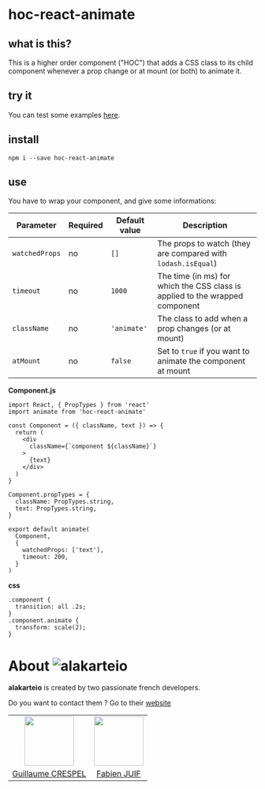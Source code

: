 # hoc-react-animate

## what is this?
This is a higher order component ("HOC") that adds a CSS class to its child component whenever a prop change or at mount (or both) to animate it.

## try it
You can test some examples [here](https://react-animate.firebaseapp.com/).

## install
`npm i --save hoc-react-animate`

## use
You have to wrap your component, and give some informations:

Parameter | Required | Default value | Description
----------|--------|---------------|-------------
`watchedProps` | no | `[]` | The props to watch (they are compared with `lodash.isEqual`)
`timeout` | no | `1000` | The time (in ms) for which the CSS class is applied to the wrapped component
`className` | no | `'animate'` | The class to add when a prop changes (or at mount)
`atMount` | no | `false` | Set to `true` if you want to animate the component at mount

**Component.js**
```(javascript)
import React, { PropTypes } from 'react'
import animate from 'hoc-react-animate'

const Component = ({ className, text }) => {
  return (
    <div
      className={`component ${className}`}
    >
      {text}
    </div>
  )
}

Component.propTypes = {
  className: PropTypes.string,
  text: PropTypes.string,
}

export default animate(
  Component,
  {
    watchedProps: ['text'],
    timeout: 200,
  }
)
```

**css**
```(css)
.component {
  transition: all .2s;
}
.component.animate {
  transform: scale(2);
}
```

# About ![alakarteio](http://alakarte.io/assets/img/logo.markdown.png)
**alakarteio** is created by two passionate french developers.

Do you want to contact them ? Go to their [website](http://alakarte.io)

<table border="0">
 <tr>
  <td align="center"><img src="https://avatars1.githubusercontent.com/u/26094222?s=460&v=4" width="100" /></td>
  <td align="center"><img src="https://avatars1.githubusercontent.com/u/17828231?s=460&v=4" width="100" /></td>
 </tr>
 <tr>
  <td align="center"><a href="https://github.com/guillaumecrespel">Guillaume CRESPEL</a></td>
  <td align="center"><a href="https://github.com/fabienjuif">Fabien JUIF</a></td>
</table>
